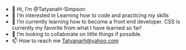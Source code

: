 - 👋 Hi, I’m @TatyanaH-Simpson
- 👀 I’m interested in Learning how to code and practicing my skills
- 🌱 I’m currently learning how to become a front end developer. CSS is currently my favorite from what I have learned so far!
- 💞️ I’m looking to collaborate on little things if possible.
- 📫 How to reach me Tatyanarh@yahoo.com

<!---
TatyanaH-Simpson/TatyanaH-Simpson is a ✨ special ✨ repository because its `README.md` (this file) appears on your GitHub profile.
You can click the Preview link to take a look at your changes.
--->
